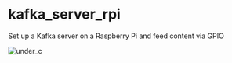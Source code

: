 # kafka_server_rpi
Set up a Kafka server on a Raspberry Pi and feed content via GPIO

![under_c](https://cache.desktopnexus.com/thumbseg/1883/1883776-bigthumbnail.jpg)
